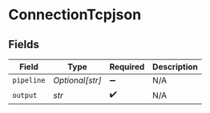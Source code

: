 # ConnectionTcpjson


## Fields

| Field              | Type               | Required           | Description        |
| ------------------ | ------------------ | ------------------ | ------------------ |
| `pipeline`         | *Optional[str]*    | :heavy_minus_sign: | N/A                |
| `output`           | *str*              | :heavy_check_mark: | N/A                |